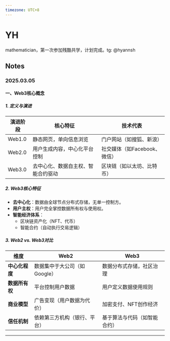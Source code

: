 ```yaml
---
timezone: UTC+8
---
```


# YH
mathematician，第一次参加残酷共学，计划完成。tg: @hyannsh

## Notes

<!-- Content_START -->

### 2025.03.05

#### 一、Web3核心概念

##### 1. 定义与演进
| **演进阶段** | **核心特征**                             | **技术代表**                  |
|--------------|----------------------------------------|------------------------------|
| Web1.0       | 静态网页，单向信息浏览                  | 门户网站（如搜狐、新浪）       |
| Web2.0       | 用户生成内容，中心化平台控制            | 社交媒体（如Facebook、微信）   |
| Web3.0       | 去中心化、数据自主权、智能合约驱动       | 区块链（如以太坊、比特币）      |

##### 2. Web3核心特征

- **去中心化**：数据由全球节点分布式存储，无单一控制方。
- **用户主权**：用户完全掌控数据所有权与使用权。
- **智能经济体系**：
  - 区块链资产化（NFT、代币）
  - 智能合约（自动执行交易逻辑）

##### 3. Web2 vs. Web3对比
| **维度**          | Web2                                  | Web3                                  |
|-------------------|--------------------------------------|--------------------------------------|
| **中心化程度**    | 数据集中于大公司（如Google）         | 数据分布式存储，社区治理            |
| **数据所有权**    | 平台控制用户数据                     | 用户定义数据使用规则                |
| **商业模型**      | 广告变现（用户数据为代价）           | 加密支付、NFT创作经济               |
| **信任机制**      | 依赖第三方机构（银行、平台）         | 基于算法与代码（如智能合约）        |

---


<!-- Content_END -->
